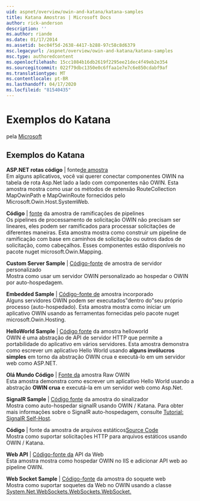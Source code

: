 ```yaml
---
uid: aspnet/overview/owin-and-katana/katana-samples
title: Katana Amostras | Microsoft Docs
author: rick-anderson
description: ''
ms.author: riande
ms.date: 01/17/2014
ms.assetid: bec04f5d-2638-4417-b288-97c58c8d6379
msc.legacyurl: /aspnet/overview/owin-and-katana/katana-samples
msc.type: authoredcontent
ms.openlocfilehash: 15cc1084b16db2619f2295ee21dec4f49eb2e354
ms.sourcegitcommit: 022f79dbc1350e0c6ffaa1e7e7c6e850cdabf9af
ms.translationtype: MT
ms.contentlocale: pt-BR
ms.lasthandoff: 04/17/2020
ms.locfileid: "81540435"
---
```

# <a name="katana-samples"></a>Exemplos do Katana

pela [Microsoft](https://github.com/microsoft)

## <a name="katana-samples"></a>Exemplos do Katana

**ASP.NET rotas código** | fonte[de amostra](https://github.com/aspnet/samples/tree/master/samples/aspnet/Katana/AspNetRoutes)  
Em alguns aplicativos, você vai querer conectar componentes OWIN na tabela de rota Asp.Net lado a lado com componentes não OWIN. Esta amostra mostra como usar os métodos de extensão RouteCollection MapOwinPath e MapOwinRoute fornecidos pelo Microsoft.Owin.Host.SystemWeb.

**Código** | [fonte](https://github.com/aspnet/samples/tree/master/samples/aspnet/Katana/BranchingPipelines) da amostra de ramificações de pipelines  
Os pipelines de processamento de solicitação OWIN não precisam ser lineares, eles podem ser ramificados para processar solicitações de diferentes maneiras. Esta amostra mostra como construir um pipeline de ramificação com base em caminhos de solicitação ou outros dados de solicitação, como cabeçalhos. Esses componentes estão disponíveis no pacote nuget microsoft.Owin.Mapping.

**Custom Server Sample** | [Código-fonte](https://github.com/aspnet/samples/tree/master/samples/aspnet/Katana/CustomServer) de amostra de servidor personalizado   
Mostra como usar um servidor OWIN personalizado ao hospedar o OWIN por auto-hospedagem.

**Embedded Sample** | [Código-fonte de](https://github.com/aspnet/samples/tree/master/samples/aspnet/Katana/Embedded) amostra incorporado  
Alguns servidores OWIN podem ser executados&quot;dentro do&quot;seu próprio processo (auto-hospedado). Esta amostra mostra como iniciar um aplicativo OWIN usando as ferramentas fornecidas pelo pacote nuget microsoft.Owin.Hosting.

**HelloWorld Sample** | [Código fonte](https://github.com/aspnet/samples/tree/master/samples/aspnet/Katana/HelloWorld) da amostra helloworld  
OWIN é uma abstração de API de servidor HTTP que permite a portabilidade do aplicativo em vários servidores. Esta amostra demonstra como escrever um aplicativo Hello World usando **alguns invólucros simples** em torno da abstração OWIN crua e executá-lo em um servidor web como ASP.NET.

**Olá Mundo Código** | [Fonte da](https://github.com/aspnet/samples/tree/master/samples/aspnet/Katana/HelloWorldRawOwin) amostra Raw OWIN  
Esta amostra demonstra como escrever um aplicativo Hello World usando a abstração **OWIN crua** e executá-la em um servidor web como Asp.Net.

**SignalR Sample** | [Código fonte](https://github.com/aspnet/samples/tree/master/samples/aspnet/Katana/SignalR) da amostra do sinalizador  
Mostra como auto-hospedar signalR usando OWIN / Katana. Para obter mais informações sobre o SignalR auto-hospedagem, consulte [Tutorial: SignalR Self-Host](../../../signalr/overview/deployment/tutorial-signalr-self-host.md).

**Código** | fonte da amostra de arquivos estáticos[Source Code](https://github.com/aspnet/samples/tree/master/samples/aspnet/Katana/StaticFilesSample)   
Mostra como suportar solicitações HTTP para arquivos estáticos usando OWIN / Katana.

**Web API** | [Código-fonte da](https://github.com/aspnet/samples/tree/master/samples/aspnet/Katana/WebApi) API da Web   
Esta amostra mostra como hospedar OWIN no IIS e adicionar API web ao pipeline OWIN.

**Web Socket Sample** | [Código-fonte](https://github.com/aspnet/samples/tree/master/samples/aspnet/Katana/WebSocketSample) da amostra do soquete web   
Mostra como suportar soquetes da Web no OWIN usando a classe [System.Net.WebSockets.WebSockets.WebSocket.](https://msdn.microsoft.com/library/system.net.websockets.websocket(v=vs.110).aspx)
